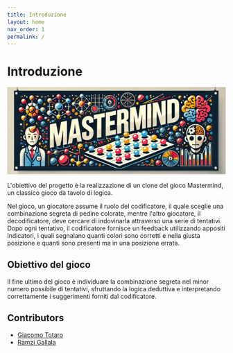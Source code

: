 ```yaml
---
title: Introduzione
layout: home
nav_order: 1
permalink: /
---
```


# Introduzione
![Logo](./docs/img/mastermind-logo.jpg)

L'obiettivo del progetto è la realizzazione di un clone del gioco Mastermind, un classico gioco da tavolo di logica.

Nel gioco, un giocatore assume il ruolo del codificatore, il quale sceglie una combinazione segreta di pedine colorate, 
mentre l'altro giocatore, il decodificatore, deve cercare di indovinarla attraverso una serie di tentativi.
Dopo ogni tentativo, il codificatore fornisce un feedback utilizzando appositi indicatori, i quali segnalano quanti colori 
sono corretti e nella giusta posizione e quanti sono presenti ma in una posizione errata.

## Obiettivo del gioco
Il fine ultimo del gioco è individuare la combinazione segreta nel minor numero possibile di tentativi, sfruttando la 
logica deduttiva e interpretando correttamente i suggerimenti forniti dal codificatore.

## Contributors

- [Giacomo Totaro](https://github.com/Totti00)
- [Ramzi Gallala](https://github.com/ramzigallala)